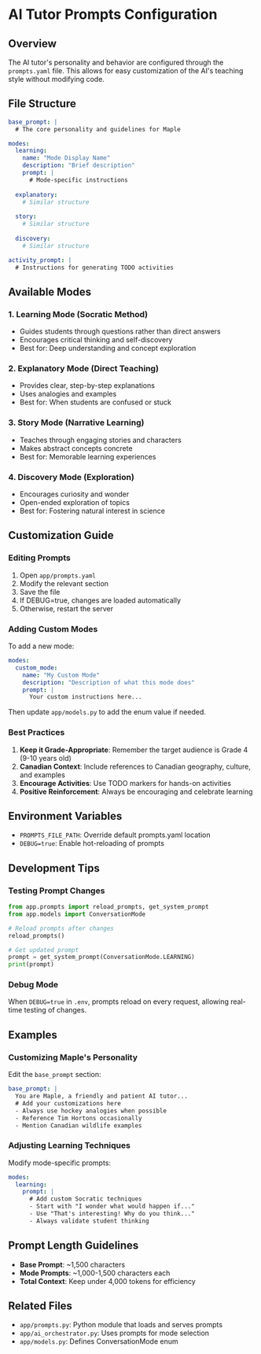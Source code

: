 # AI Tutor Prompts Configuration

## Overview

The AI tutor's personality and behavior are configured through the `prompts.yaml` file. This allows for easy customization of the AI's teaching style without modifying code.

## File Structure

```yaml
base_prompt: |
  # The core personality and guidelines for Maple

modes:
  learning:
    name: "Mode Display Name"
    description: "Brief description"
    prompt: |
      # Mode-specific instructions
  
  explanatory:
    # Similar structure
  
  story:
    # Similar structure
  
  discovery:
    # Similar structure

activity_prompt: |
  # Instructions for generating TODO activities
```

## Available Modes

### 1. **Learning Mode** (Socratic Method)
- Guides students through questions rather than direct answers
- Encourages critical thinking and self-discovery
- Best for: Deep understanding and concept exploration

### 2. **Explanatory Mode** (Direct Teaching)
- Provides clear, step-by-step explanations
- Uses analogies and examples
- Best for: When students are confused or stuck

### 3. **Story Mode** (Narrative Learning)
- Teaches through engaging stories and characters
- Makes abstract concepts concrete
- Best for: Memorable learning experiences

### 4. **Discovery Mode** (Exploration)
- Encourages curiosity and wonder
- Open-ended exploration of topics
- Best for: Fostering natural interest in science

## Customization Guide

### Editing Prompts

1. Open `app/prompts.yaml`
2. Modify the relevant section
3. Save the file
4. If DEBUG=true, changes are loaded automatically
5. Otherwise, restart the server

### Adding Custom Modes

To add a new mode:

```yaml
modes:
  custom_mode:
    name: "My Custom Mode"
    description: "Description of what this mode does"
    prompt: |
      Your custom instructions here...
```

Then update `app/models.py` to add the enum value if needed.

### Best Practices

1. **Keep it Grade-Appropriate**: Remember the target audience is Grade 4 (9-10 years old)
2. **Canadian Context**: Include references to Canadian geography, culture, and examples
3. **Encourage Activities**: Use TODO markers for hands-on activities
4. **Positive Reinforcement**: Always be encouraging and celebrate learning

## Environment Variables

- `PROMPTS_FILE_PATH`: Override default prompts.yaml location
- `DEBUG=true`: Enable hot-reloading of prompts

## Development Tips

### Testing Prompt Changes

```python
from app.prompts import reload_prompts, get_system_prompt
from app.models import ConversationMode

# Reload prompts after changes
reload_prompts()

# Get updated prompt
prompt = get_system_prompt(ConversationMode.LEARNING)
print(prompt)
```

### Debug Mode

When `DEBUG=true` in `.env`, prompts reload on every request, allowing real-time testing of changes.

## Examples

### Customizing Maple's Personality

Edit the `base_prompt` section:

```yaml
base_prompt: |
  You are Maple, a friendly and patient AI tutor...
  # Add your customizations here
  - Always use hockey analogies when possible
  - Reference Tim Hortons occasionally
  - Mention Canadian wildlife examples
```

### Adjusting Learning Techniques

Modify mode-specific prompts:

```yaml
modes:
  learning:
    prompt: |
      # Add custom Socratic techniques
      - Start with "I wonder what would happen if..."
      - Use "That's interesting! Why do you think..."
      - Always validate student thinking
```

## Prompt Length Guidelines

- **Base Prompt**: ~1,500 characters
- **Mode Prompts**: ~1,000-1,500 characters each
- **Total Context**: Keep under 4,000 tokens for efficiency

## Related Files

- `app/prompts.py`: Python module that loads and serves prompts
- `app/ai_orchestrator.py`: Uses prompts for mode selection
- `app/models.py`: Defines ConversationMode enum